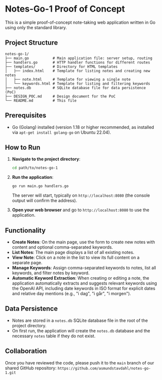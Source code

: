 # Notes-Go-1 Proof of Concept

This is a simple proof-of-concept note-taking web application written in Go using only the standard library.

## Project Structure

```
notes-go-1/
├── main.go           # Main application file: server setup, routing
├── handlers.go       # HTTP handler functions for different routes
├── templates/        # Directory for HTML templates
│   ├── index.html    # Template for listing notes and creating new notes
│   ├── note.html     # Template for viewing a single note
│   └── keywords.html # Template for listing and filtering keywords
├── notes.db          # SQLite database file for data persistence (PoC)
├── DESIGN_POC.md     # Design document for the PoC
└── README.md         # This file
```

## Prerequisites

*   Go (Golang) installed (version 1.18 or higher recommended, as installed via `apt-get install golang-go` on Ubuntu 22.04).

## How to Run

1.  **Navigate to the project directory**:
    ```bash
    cd path/to/notes-go-1
    ```

2.  **Run the application**:
    ```bash
    go run main.go handlers.go
    ```
    The server will start, typically on `http://localhost:8080` (the console output will confirm the address).

3.  **Open your web browser** and go to `http://localhost:8080` to use the application.

## Functionality

*   **Create Notes**: On the main page, use the form to create new notes with content and optional comma-separated keywords.
*   **List Notes**: The main page displays a list of all existing notes.
*   **View Note**: Click on a note in the list to view its full content on a separate page.
*   **Manage Keywords**: Assign comma-separated keywords to notes, list all keywords, and filter notes by keyword.
*   **Automatic Keyword Extraction**: When creating or editing a note, the application automatically extracts and suggests relevant keywords using the OpenAI API, including date keywords in ISO format for explicit dates and relative day mentions (e.g., "i dag", "i går", "i morgen").

## Data Persistence

*   Notes are stored in a `notes.db` SQLite database file in the root of the project directory.
*   On first run, the application will create the `notes.db` database and the necessary `notes` table if they do not exist.

## Collaboration

Once you have reviewed the code, please push it to the `main` branch of our shared GitHub repository: `https://github.com/asmundstavdahl/notes-go-1.git`

